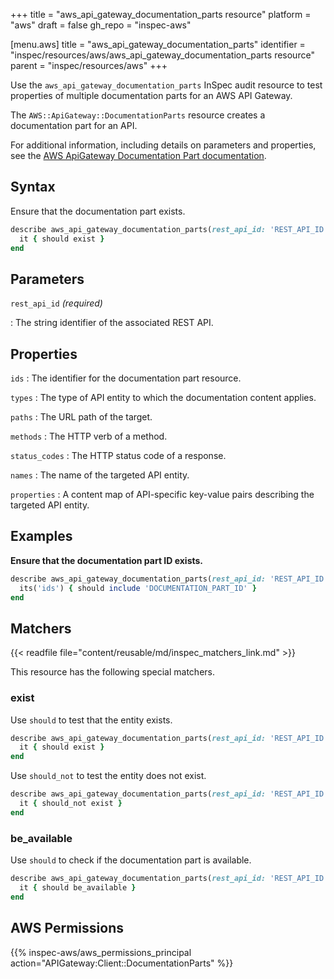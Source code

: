 +++
title = "aws_api_gateway_documentation_parts resource"
platform = "aws"
draft = false
gh_repo = "inspec-aws"

[menu.aws]
title = "aws_api_gateway_documentation_parts"
identifier = "inspec/resources/aws/aws_api_gateway_documentation_parts resource"
parent = "inspec/resources/aws"
+++

Use the `aws_api_gateway_documentation_parts` InSpec audit resource to test properties of multiple documentation parts for an AWS API Gateway.

The `AWS::ApiGateway::DocumentationParts` resource creates a documentation part for an API.

For additional information, including details on parameters and properties, see the [AWS ApiGateway Documentation Part documentation](https://docs.aws.amazon.com/AWSCloudFormation/latest/UserGuide/aws-resource-apigateway-documentationpart.html).

## Syntax

Ensure that the documentation part exists.

```ruby
describe aws_api_gateway_documentation_parts(rest_api_id: 'REST_API_ID') do
  it { should exist }
end
```

## Parameters

`rest_api_id` _(required)_

: The string identifier of the associated REST API.

## Properties

`ids`
: The identifier for the documentation part resource.

`types`
: The type of API entity to which the documentation content applies.

`paths`
: The URL path of the target.

`methods`
: The HTTP verb of a method.

`status_codes`
: The HTTP status code of a response.

`names`
: The name of the targeted API entity.

`properties`
: A content map of API-specific key-value pairs describing the targeted API entity.

## Examples

**Ensure that the documentation part ID exists.**

```ruby
describe aws_api_gateway_documentation_parts(rest_api_id: 'REST_API_ID') do
  its('ids') { should include 'DOCUMENTATION_PART_ID' }
end
```

## Matchers

{{< readfile file="content/reusable/md/inspec_matchers_link.md" >}}

This resource has the following special matchers.

### exist

Use `should` to test that the entity exists.

```ruby
describe aws_api_gateway_documentation_parts(rest_api_id: 'REST_API_ID') do
  it { should exist }
end
```

Use `should_not` to test the entity does not exist.

```ruby
describe aws_api_gateway_documentation_parts(rest_api_id: 'REST_API_ID') do
  it { should_not exist }
end
```

### be_available

Use `should` to check if the documentation part is available.

```ruby
describe aws_api_gateway_documentation_parts(rest_api_id: 'REST_API_ID') do
  it { should be_available }
end
```

## AWS Permissions

{{% inspec-aws/aws_permissions_principal action="APIGateway:Client::DocumentationParts" %}}
